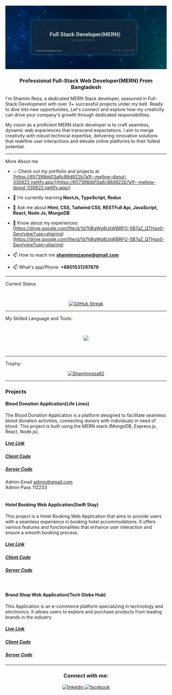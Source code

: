 
<p align="center">
  <a href="https://www.linkedin.com/in/shamim--reza/">
    <img src="https://raw.githubusercontent.com/Shamimreza82/Shamimreza82/main/2.jpg" alt="GitHub Streak" />
  </a>
</p>
<h3 align="center">Professional Full-Stack Web Developer(MERN) From Bangladesh</h3>

I'm Shamim Reza, a dedicated MERN Stack developer, seasoned in Full-Stack Development with over 3+ successful projects under my belt. Ready to dive into new opportunities, Let's connect and explore how my creativity can drive your company's growth through dedicated responsibilities.

My vision as a proficient MERN stack developer is to craft seamless, dynamic web experiences that transcend expectations. I aim to merge creativity with robust technical expertise, delivering innovative solutions that redefine user interactions and elevate online platforms to their fullest potential.
<hr/>

<p align="left">More About me</p>



- ♨ Check out my portfolio and projects at [https://657398dd13a6c86d922b7a1f--mellow-donut-330622.netlify.app/](https://657398dd13a6c86d922b7a1f--mellow-donut-330622.netlify.app/)

- 🌱 I’m currently learning **NextJs, TypeScript, Redux**

- 💬 Ask me about **Html, CSS, Tailwind CSS, RESTFull Api, JavaScript, React, Node Js, MongoDB**

- 📄 Know about my experiences: [https://drive.google.com/file/d/1d7hBgWg8UsWBRFO-5B7aZ_QTHqx0-Swy/view?usp=sharing](https://drive.google.com/file/d/1d7hBgWg8UsWBRFO-5B7aZ_QTHqx0-Swy/view?usp=sharing)


- 📫 How to reach me **shamimrezaone@gmail.com**
- 📫 What's app/Phone: **+8801531297879**
<hr/>


 
 <p align="left">Current Status</p>
</br>
<p align="center">

<p align="center">
  <a href="https://git.io/streak-stats"><img src="https://github-readme-streak-stats.herokuapp.com?user=Shamimreza82&theme=green-nur&hide_border=true&border_radius=4&card_width=507&ring=B5C7C1&background=001031&border=002C6D&stroke=004A5D&fire=EB5454" alt="GitHub Streak" /></a>
</p>
 
<hr/>

<p align="left">My Skilled Language and Tools:</p>
</br>

<p align="center">
  <a href="https://skillicons.dev">
    <img src="https://skillicons.dev/icons?i=html,css,tailwind,bootstrap,javascript,react,nodejs,express,mongodb,git,vercel,firebase,vscode,github," />
  </a>
</p>

</br>
<hr/>
<p align="left">Trophy:</p>
<p align="center"> <a href="https://github.com/ryo-ma/github-profile-trophy"><img src="https://github-profile-trophy.vercel.app/?username=Shamimreza82" alt="Shamimreza82" /></a> </p>
<hr/>


### Projects


#### Blood Donation Application(Life Lines)
The Blood Donation Application is a platform designed to facilitate seamless blood donation activities, connecting donors with individuals in need of blood. This project is built using the MERN stack (MongoDB, Express.js, React, Node.js).
 #####  [Live Link](https://blood-donation-28936.web.app)
 ##### [Client Code](https://github.com/Shamimreza82/Blood-donation-app-client)
##### [Server Code](https://github.com/Shamimreza82/Blood-donation-app-server)
Admin-Email admin@gmail.com 
<br/>
Admin-Pass 112233 
<br/>
<br/>

#### Hotel Booking Web Application(Swift Stay)
This project is a Hotel Booking Web Application that aims to provide users with a seamless experience in booking hotel accommodations. It offers various features and functionalities that enhance user interaction and ensure a smooth booking process.
 #####  [Live Link](https://swiftstay-931f1.web.app)
 ##### [Client Code](https://github.com/Shamimreza82/swift-stay-hotel-booking-app-client)
##### [Server Code]( https://github.com/Shamimreza82/swift-stay-hotel-booking-app-server)
<br/>

#### Brand Shop Web Application(Tech Globe Hub)
This Application is an e-commerce platform specializing in technology and electronics. It allows users to explore and purchase products from leading brands in the industry
 #####  [Live Link](https://brand-shop-af581.web.app)
 ##### [Client Code](https://github.com/Shamimreza82/brand-shop-client-A10)
##### [Server Code](https://github.com/Shamimreza82/brand-shop-server-A10)

<hr/>



<h3 align="center">Connect with me:</h3>

<div align="center">

<a href="https://www.linkedin.com/in/shamim--reza/" target="_blank">
<img src=https://img.shields.io/badge/linkedin-%231E77B5.svg?&style=for-the-badge&logo=linkedin&logoColor=white alt=linkedin style="margin-bottom: 5px;" />
</a>
<a href="https://www.facebook.com/rezshamim67/" target="_blank">
<img src=https://img.shields.io/badge/facebook-%232E87FB.svg?&style=for-the-badge&logo=facebook&logoColor=white alt=facebook style="margin-bottom: 5px;" />
</a>  
</div>  








